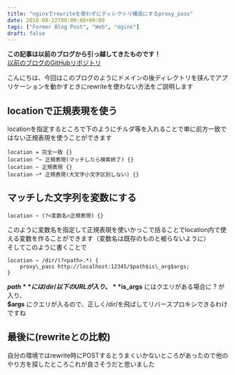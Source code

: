 ```yaml
---
title: "nginxでrewriteを使わずにディレクトリ構造にするproxy_pass"
date: 2018-08-22T00:00:00+09:00
tags: ["Former Blog Post", "Web", "nginx"]
draft: false
---
```


<p class="warn">
  <strong>この記事は以前のブログから引っ越してきたものです！</strong><br>
  <a href="https://github.com/kakudo415/blog">以前のブログのGitHubリポジトリ</a>
</p>

こんにちは、今回はこのブログのようにドメインの後ディレクトリを挟んでアプリケーションを動かすときにrewriteを使わない方法をご説明します  

## locationで正規表現を使う
locationを指定するところで下のようにチルダ等を入れることで単に前方一致ではない正規表現を使うことができます  
<pre><code>location = 完全一致 {}  
location ^~ 正規表現(マッチしたら検索終了) {}  
location ~ 正規表現 {}  
location ~* 正規表現(大文字小文字区別しない) {}</code></pre>

## マッチした文字列を変数にする
<pre><code>location ~ (?&lt;変数名&gt;正規表現) {}</code></pre>

このように変数名を指定して正規表現を使いかっこで括ることでlocation内で使える変数を作ることができます（変数名は既存のものと被らないように）  
そしてこのように書くことで  
<pre><code>location ~ /dir/(?&lt;path&gt;.*) {
	proxy\_pass http://localhost:12345/$path$is\_arg$args;
}</code></pre>

**$path** には/dir/以下のURLが入り、  
**$is\_args** にはクエリがある場合に ? が入り、  
**$args** にクエリが入るので、正しく/dir/を飛ばしてリバースプロキシできるわけですね  

## 最後に(rewriteとの比較)
自分の環境ではrewrite時にPOSTするとうまくいかないところがあったので他のやり方を探したところこれが良さそうだと思いました 
